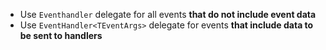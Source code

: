 - Use `Eventhandler` delegate for all events **that do not include event data**
- Use `EventHandler<TEventArgs>` delegate for events **that include data to be sent to handlers**

